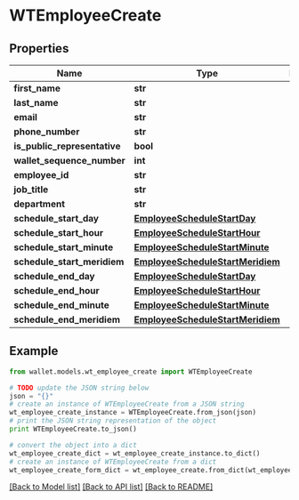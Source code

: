 # WTEmployeeCreate


## Properties

Name | Type | Description | Notes
------------ | ------------- | ------------- | -------------
**first_name** | **str** |  | 
**last_name** | **str** |  | 
**email** | **str** |  | 
**phone_number** | **str** |  | 
**is_public_representative** | **bool** |  | 
**wallet_sequence_number** | **int** |  | 
**employee_id** | **str** |  | 
**job_title** | **str** |  | 
**department** | **str** |  | 
**schedule_start_day** | [**EmployeeScheduleStartDay**](EmployeeScheduleStartDay.md) |  | [optional] 
**schedule_start_hour** | [**EmployeeScheduleStartHour**](EmployeeScheduleStartHour.md) |  | [optional] 
**schedule_start_minute** | [**EmployeeScheduleStartMinute**](EmployeeScheduleStartMinute.md) |  | [optional] 
**schedule_start_meridiem** | [**EmployeeScheduleStartMeridiem**](EmployeeScheduleStartMeridiem.md) |  | [optional] 
**schedule_end_day** | [**EmployeeScheduleStartDay**](EmployeeScheduleStartDay.md) |  | [optional] 
**schedule_end_hour** | [**EmployeeScheduleStartHour**](EmployeeScheduleStartHour.md) |  | [optional] 
**schedule_end_minute** | [**EmployeeScheduleStartMinute**](EmployeeScheduleStartMinute.md) |  | [optional] 
**schedule_end_meridiem** | [**EmployeeScheduleStartMeridiem**](EmployeeScheduleStartMeridiem.md) |  | [optional] 

## Example

```python
from wallet.models.wt_employee_create import WTEmployeeCreate

# TODO update the JSON string below
json = "{}"
# create an instance of WTEmployeeCreate from a JSON string
wt_employee_create_instance = WTEmployeeCreate.from_json(json)
# print the JSON string representation of the object
print WTEmployeeCreate.to_json()

# convert the object into a dict
wt_employee_create_dict = wt_employee_create_instance.to_dict()
# create an instance of WTEmployeeCreate from a dict
wt_employee_create_form_dict = wt_employee_create.from_dict(wt_employee_create_dict)
```
[[Back to Model list]](../README.md#documentation-for-models) [[Back to API list]](../README.md#documentation-for-api-endpoints) [[Back to README]](../README.md)


